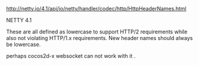 http://netty.io/4.1/api/io/netty/handler/codec/http/HttpHeaderNames.html

NETTY 4.1

These are all defined as lowercase to support HTTP/2 requirements while also not violating HTTP/1.x requirements. New header names should always be lowercase.

perhaps cocos2d-x websocket can not work with it  . 
